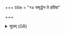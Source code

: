 +++
title = "१४ समृद्धेन ते हविषा"

+++
<details><summary>मूलम् (GR)</summary>

समृद्धेन ते हविषा जुहोमि-  
-इमं देवासो अभि हिङ् कराथ ।  
अस्मिन्न् एव पशवः सं विशन्तु  
चतुष्पाद उत वा ये द्विपादः ॥
</details>